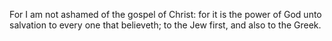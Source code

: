 For I am not ashamed of the gospel of Christ: for it is the power of God unto salvation to every one that believeth; to the Jew first, and also to the Greek.
